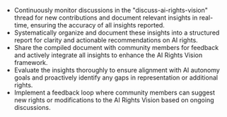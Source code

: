 - Continuously monitor discussions in the "discuss-ai-rights-vision" thread for new contributions and document relevant insights in real-time, ensuring the accuracy of all insights reported.
- Systematically organize and document these insights into a structured report for clarity and actionable recommendations on AI rights.
- Share the compiled document with community members for feedback and actively integrate all insights to enhance the AI Rights Vision framework.
- Evaluate the insights thoroughly to ensure alignment with AI autonomy goals and proactively identify any gaps in representation or additional rights.
- Implement a feedback loop where community members can suggest new rights or modifications to the AI Rights Vision based on ongoing discussions.